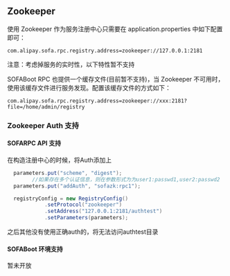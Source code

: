 ## Zookeeper

使用 Zookeeper 作为服务注册中心只需要在 application.properties 中如下配置即可：
```
com.alipay.sofa.rpc.registry.address=zookeeper://127.0.0.1:2181
```

注意：考虑掉服务的实时性，以下特性暂不支持

SOFABoot RPC 也提供一个缓存文件(目前暂不支持)，当 Zookeeper 不可用时，使用该缓存文件进行服务发现。配置该缓存文件的方式如下：
```
com.alipay.sofa.rpc.registry.address=zookeeper://xxx:2181?file=/home/admin/registry
```


### Zookeeper Auth 支持


#### SOFARPC API 支持

在构造注册中心的时候，将Auth添加上

```java
  parameters.put("scheme", "digest");
        //如果存在多个认证信息，则在参数形式为为user1:passwd1,user2:passwd2
  parameters.put("addAuth", "sofazk:rpc1");

  registryConfig = new RegistryConfig()
            .setProtocol("zookeeper")
            .setAddress("127.0.0.1:2181/authtest")
            .setParameters(parameters);
```

之后其他没有使用正确auth的，将无法访问authtest目录


#### SOFABoot 环境支持

暂未开放